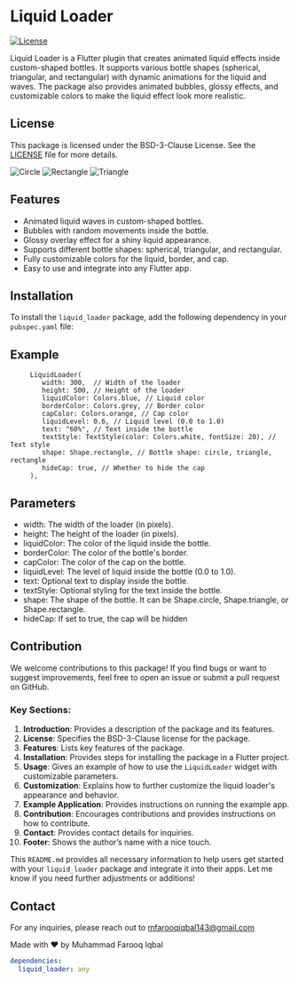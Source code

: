 # Liquid Loader

[![License](https://img.shields.io/badge/License-MIT-blue.svg)](https://opensource.org/licenses/MIT)

Liquid Loader is a Flutter plugin that creates animated liquid effects inside custom-shaped bottles. It supports various bottle shapes (spherical, triangular, and rectangular) with dynamic animations for the liquid and waves. The package also provides animated bubbles, glossy effects, and customizable colors to make the liquid effect look more realistic.

## License

This package is licensed under the BSD-3-Clause License. See the [LICENSE](LICENSE) file for more details.

![Circle](https://github.com/mfarooqone/liquid_loader/blob/master/example/assets/circle.gif?raw=true)
![Rectangle](https://github.com/mfarooqone/liquid_loader/blob/master/example/assets/rectangle.gif?raw=true)
![Triangle](https://github.com/mfarooqone/liquid_loader/blob/master/example/assets/triangle.gif?raw=true)

## Features

- Animated liquid waves in custom-shaped bottles.
- Bubbles with random movements inside the bottle.
- Glossy overlay effect for a shiny liquid appearance.
- Supports different bottle shapes: spherical, triangular, and rectangular.
- Fully customizable colors for the liquid, border, and cap.
- Easy to use and integrate into any Flutter app.

## Installation

To install the `liquid_loader` package, add the following dependency in your `pubspec.yaml` file:

## Example

         LiquidLoader(
            width: 300,  // Width of the loader
            height: 500, // Height of the loader
            liquidColor: Colors.blue, // Liquid color
            borderColor: Colors.grey, // Border color
            capColor: Colors.orange, // Cap color
            liquidLevel: 0.6, // Liquid level (0.0 to 1.0)
            text: "60%", // Text inside the bottle
            textStyle: TextStyle(color: Colors.white, fontSize: 20), // Text style
            shape: Shape.rectangle, // Bottle shape: circle, triangle, rectangle
            hideCap: true, // Whether to hide the cap
         ),



## Parameters

- width: The width of the loader (in pixels).
- height: The height of the loader (in pixels).
- liquidColor: The color of the liquid inside the bottle.
- borderColor: The color of the bottle's border.
- capColor: The color of the cap on the bottle.
- liquidLevel: The level of liquid inside the bottle (0.0 to 1.0).
- text: Optional text to display inside the bottle.
- textStyle: Optional styling for the text inside the bottle.
- shape: The shape of the bottle. It can be Shape.circle, Shape.triangle, or Shape.rectangle.
- hideCap: If set to true, the cap will be hidden

## Contribution

We welcome contributions to this package! If you find bugs or want to suggest improvements, feel free to open an issue or submit a pull request on GitHub.

### Key Sections:

1. **Introduction**: Provides a description of the package and its features.
2. **License**: Specifies the BSD-3-Clause license for the package.
3. **Features**: Lists key features of the package.
4. **Installation**: Provides steps for installing the package in a Flutter project.
5. **Usage**: Gives an example of how to use the `LiquidLoader` widget with customizable parameters.
6. **Customization**: Explains how to further customize the liquid loader's appearance and behavior.
7. **Example Application**: Provides instructions on running the example app.
8. **Contribution**: Encourages contributions and provides instructions on how to contribute.
9. **Contact**: Provides contact details for inquiries.
10. **Footer**: Shows the author’s name with a nice touch.

This `README.md` provides all necessary information to help users get started with your `liquid_loader` package and integrate it into their apps. Let me know if you need further adjustments or additions!

## Contact
For any inquiries, please reach out to mfarooqiqbal143@gmail.com

Made with ❤️ by Muhammad Farooq Iqbal

```yaml
dependencies:
  liquid_loader: any
